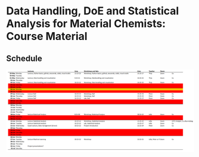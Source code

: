 
# Data Handling, DoE and Statistical Analysis for Material Chemists: Course Material

## Schedule
<img src="./Figures/Schedule.png" width="800" />

